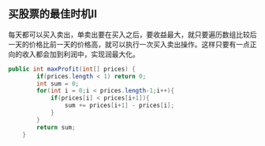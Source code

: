 ## 买股票的最佳时机II
每天都可以买入卖出，单卖出要在买入之后，要收益最大，就只要遍历数组比较后一天的价格比前一天的价格高，就可以执行一次买入卖出操作。这样只要有一点正向的收入都会加到利润中，实现润最大化。

```java
public int maxProfit(int[] prices) {
        if(prices.length < 1) return 0;
        int sum = 0;
        for(int i = 0;i < prices.length-1;i++){
            if(prices[i] < prices[i+1]){
                sum += prices[i+1] - prices[i];
            }
        }
        return sum;
    }
```
